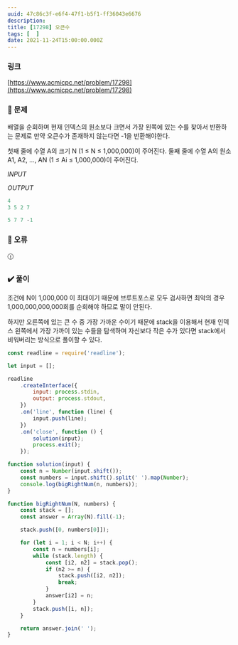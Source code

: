 ```yaml
---
uuid: 47c86c3f-e6f4-47f1-b5f1-ff36043e6676
description: 
title: [17298] 오큰수
tags: [  ]
date: 2021-11-24T15:00:00.000Z
---
```








### 링크

[https://www.acmicpc.net/problem/17298](https://www.acmicpc.net/problem/17298)

### 📝 문제

배열을 순회하며 현재 인덱스의 원소보다 크면서 가장 왼쪽에 있는 수를 찾아서 반환하는 문제로 만약 오큰수가 존재하지 않는다면 -1을 반환해야한다.

첫째 줄에 수열 A의 크기 N (1 ≤ N ≤ 1,000,000)이 주어진다. 둘째 줄에 수열 A의 원소 A1, A2, ..., AN (1 ≤ Ai ≤ 1,000,000)이 주어진다.

*INPUT*

*OUTPUT*

```jsx
4
3 5 2 7
```

```jsx
5 7 7 -1
```

### 🚨 오류

<aside>
🕧

</aside>

### ✔️ 풀이

조건에 N이 1,000,000 이 최대이기 때문에 브루트포스로 모두 검사하면 최악의 경우 1,000,000,000,000회를 순회해야 하므로 말이 안된다.

하지만 오른쪽에 있는 큰 수 중 가장 가까운 수이기 때문에 stack을 이용해서 현재 인덱스 왼쪽에서 가장 가까이 있는 수들을 탐색하며 자신보다 작은 수가 있다면 stack에서 비워버리는 방식으로 풀이할 수 있다.

```jsx
const readline = require('readline');

let input = [];

readline
    .createInterface({
        input: process.stdin,
        output: process.stdout,
    })
    .on('line', function (line) {
        input.push(line);
    })
    .on('close', function () {
        solution(input);
        process.exit();
    });

function solution(input) {
    const n = Number(input.shift());
    const numbers = input.shift().split(' ').map(Number);
    console.log(bigRightNum(n, numbers));
}

function bigRightNum(N, numbers) {
    const stack = [];
    const answer = Array(N).fill(-1);

    stack.push([0, numbers[0]]);

    for (let i = 1; i < N; i++) {
        const n = numbers[i];
        while (stack.length) {
            const [i2, n2] = stack.pop();
            if (n2 >= n) {
                stack.push([i2, n2]);
                break;
            }
            answer[i2] = n;
        }
        stack.push([i, n]);
    }

    return answer.join(' ');
}
```